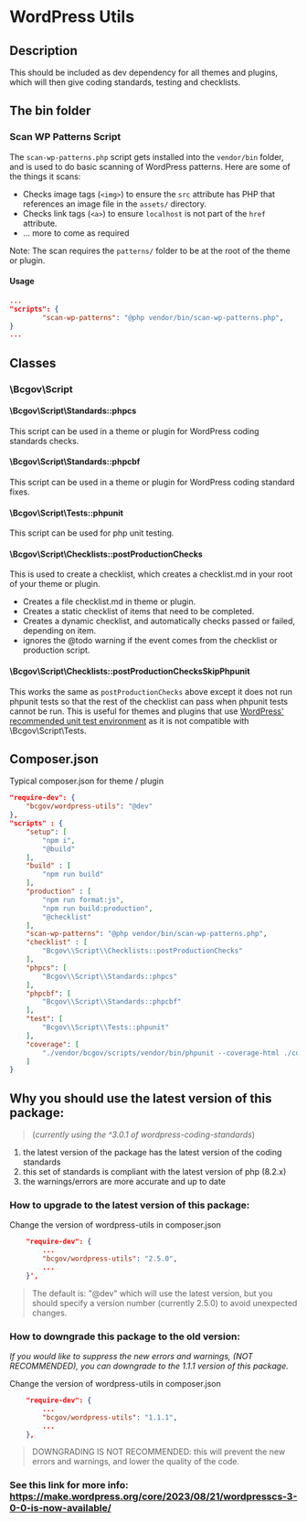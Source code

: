 # WordPress Utils

## Description

This should be included as dev dependency for all themes and plugins, which will then give coding standards, testing and checklists.

## The bin folder
###  Scan WP Patterns Script

The `scan-wp-patterns.php` script gets installed into the `vendor/bin` folder, and is used to do basic scanning of WordPress patterns.
Here are some of the things it scans:
- Checks image tags (`<img>`) to ensure the `src` attribute has PHP that references an image file in the `assets/` directory.
- Checks link tags (`<a>`) to ensure `localhost` is not part of the `href` attribute.
- ... more to come as required

Note: The scan requires the `patterns/` folder to be at the root of the theme or plugin.

#### Usage
```json
...
"scripts": {
        "scan-wp-patterns": "@php vendor/bin/scan-wp-patterns.php",
}
...
```
## Classes

### \Bcgov\Script

#### \Bcgov\Script\Standards::phpcs

This script can be used in a theme or plugin for WordPress coding standards checks.

#### \Bcgov\Script\Standards::phpcbf

This script can be used in a theme or plugin for WordPress coding standard fixes.

#### \Bcgov\Script\Tests::phpunit

This script can be used for php unit testing.

#### \Bcgov\Script\Checklists::postProductionChecks

This is used to create a checklist, which creates a checklist.md in your root of your theme or plugin.

- Creates a file checklist.md in theme or plugin.
- Creates a static checklist of items that need to be completed.
- Creates a dynamic checklist, and automatically checks passed or failed, depending on item.
- ignores the @todo warning if the event comes from the checklist or production script.

#### \Bcgov\Script\Checklists::postProductionChecksSkipPhpunit

This works the same as `postProductionChecks` above except it does not run phpunit tests so that the rest of the checklist can pass when phpunit tests cannot be run. This is useful for themes and plugins that use [WordPress' recommended unit test environment](https://make.wordpress.org/cli/handbook/misc/plugin-unit-tests/) as it is not compatible with \Bcgov\Script\Tests.

## Composer.json

Typical composer.json for theme / plugin

```JSON
"require-dev": {
    "bcgov/wordpress-utils": "@dev"
},
"scripts" : {
    "setup": [
        "npm i",
        "@build"
    ],
    "build" : [
        "npm run build"
    ],
    "production" : [
        "npm run format:js",
        "npm run build:production",
        "@checklist"
    ],
    "scan-wp-patterns": "@php vendor/bin/scan-wp-patterns.php",
    "checklist" : [
        "Bcgov\\Script\\Checklists::postProductionChecks"
    ],
    "phpcs": [
        "Bcgov\\Script\\Standards::phpcs"
    ],
    "phpcbf": [
        "Bcgov\\Script\\Standards::phpcbf"
    ],
    "test": [
        "Bcgov\\Script\\Tests::phpunit"
    ],
    "coverage": [
        "./vendor/bcgov/scripts/vendor/bin/phpunit --coverage-html ./coverage/php/"
    ]
}
```

## Why you should use the latest version of this package:

> (_currently using the ^3.0.1 of wordpress-coding-standards_)

1. the latest version of the package has the latest version of the coding standards
2. this set of standards is compliant with the latest version of php (8.2.x)
3. the warnings/errors are more accurate and up to date

### How to upgrade to the latest version of this package:

Change the version of wordpress-utils in composer.json

```JSON
    "require-dev": {
        ...
        "bcgov/wordpress-utils": "2.5.0",
        ...
    }',
```

> The default is: "@dev" which will use the latest version, but you should specify a version number (currently 2.5.0) to avoid unexpected changes.

### How to downgrade this package to the old version:

_If you would like to suppress the new errors and warnings, (NOT RECOMMENDED), you can downgrade to the 1.1.1 version of this package._

Change the version of wordpress-utils in composer.json

```JSON
    "require-dev": {
        ...
        "bcgov/wordpress-utils": "1.1.1",
        ...
    },
```

> DOWNGRADING IS NOT RECOMMENDED: this will prevent the new errors and warnings, and lower the quality of the code.

### See this link for more info: https://make.wordpress.org/core/2023/08/21/wordpresscs-3-0-0-is-now-available/
